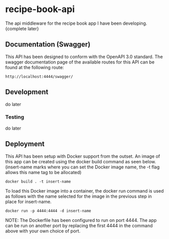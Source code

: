 # recipe-book-api

The api middleware for the recipe book app I have been developing. {complete later}

## Documentation (Swagger)

This API has been designed to conform with the OpenAPI 3.0 standard. The swagger documentation page of the available routes for this API can be found at the following route:

```
http://localhost:4444/swagger/
```

## Development

do later

### Testing

do later

## Deployment

This API has been setup with Docker support from the outset. An image of this app can be created using the docker build command as seen below. (insert-name marks where you can set the Docker image name, the -t flag allows this name tag to be allocated)

```
docker build . -t insert-name
```

To load this Docker image into a container, the docker run command is used as follows with the name selected for the image in the previous step in place for insert-name.

```
docker run -p 4444:4444 -d insert-name
```

NOTE: The Dockerfile has been configured to run on port 4444. The app can be run on another port by replacing the first 4444 in the command above with your own choice of port.
